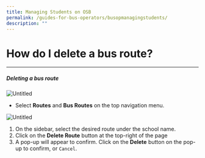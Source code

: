 ```yaml
---
title: Managing Students on OSB
permalink: /guides-for-bus-operators/busopmanagingstudents/
description: ""
---
```

# How do I delete a bus route?

----------
##### Deleting a bus route


![Untitled](https://s3-us-west-2.amazonaws.com/secure.notion-static.com/7ca2f758-fc7f-49d1-a0d1-6253fa7b6313/Untitled.png)

*  Select **Routes** and **Bus Routes** on the top navigation menu.

![Untitled](https://s3-us-west-2.amazonaws.com/secure.notion-static.com/f16c5da7-667a-4736-9678-599e0cf79606/Untitled.png)

1.  On the sidebar, select the desired route under the school name.
2.  Click on the **Delete Route** button at the top-right of the page
3.  A pop-up will appear to confirm. Click on the **Delete** button on the pop-up to confirm, or `Cancel`.